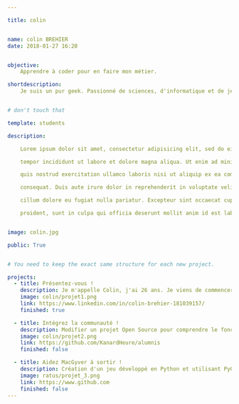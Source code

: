 ```yaml
---

title: colin


name: colin BREHIER
date: 2018-01-27 16:20


objective:
    Apprendre à coder pour en faire mon métier.

shortdescription:
    Je suis un pur geek. Passionné de sciences, d'informatique et de jeu vidéo.


# don't touch that

template: students

description:

    Lorem ipsum dolor sit amet, consectetur adipisicing elit, sed do eiusmod

    tempor incididunt ut labore et dolore magna aliqua. Ut enim ad minim veniam,

    quis nostrud exercitation ullamco laboris nisi ut aliquip ex ea commodo

    consequat. Duis aute irure dolor in reprehenderit in voluptate velit esse

    cillum dolore eu fugiat nulla pariatur. Excepteur sint occaecat cupidatat non

    proident, sunt in culpa qui officia deserunt mollit anim id est laborum.


image: colin.jpg

public: True


# You need to keep the exact same structure for each new project.

projects:
  - title: Présentez-vous !
    description: Je m'appelle Colin, j'ai 26 ans. Je viens de commencer la formation python.
    image: colin/projet1.png
    link: https://www.linkedin.com/in/colin-brehier-181039157/
    finished: true

  - title: Intégrez la communauté !
    description: Modifier un projet Open Source pour comprendre le fonctionnement de Git, de Github et des pull requests.
    image: colin/projet2.png
    link: https://github.com/KanardHeure/alumnis
    finished: false

  - title: Aidez MacGyver à sortir !
    description: Création d'un jeu développé en Python et utilisant PyGame.
    image: ratus/projet_3.png
    link: https://www.github.com
    finished: false
---
```

